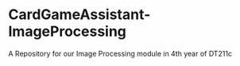 # CardGameAssistant-ImageProcessing
A Repository for our Image Processing module in 4th year of DT211c
